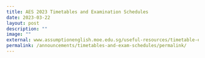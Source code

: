 ```yaml
---
title: AES 2023 Timetables and Examination Schedules
date: 2023-03-22
layout: post
description: ""
image: ""
external: www.assumptionenglish.moe.edu.sg/useful-resources/timetable-examinations/
permalink: /announcements/timetables-and-exam-schedules/permalink/
---
```


